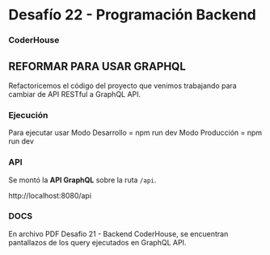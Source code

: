 # Desafío 22 - Programación Backend

### CoderHouse

## REFORMAR PARA USAR GRAPHQL

Refactoricemos el código del proyecto que venimos trabajando para cambiar de API RESTful a GraphQL API.

### Ejecución

Para ejecutar usar 
Modo Desarrollo = npm run dev
Modo Producción = npm run dev

### API

Se montó la **API GraphQL** sobre la ruta `/api`.

http://localhost:8080/api

### DOCS

En archivo PDF Desafio 21 - Backend CoderHouse, se encuentran pantallazos de los query ejecutados en GraphQL API.